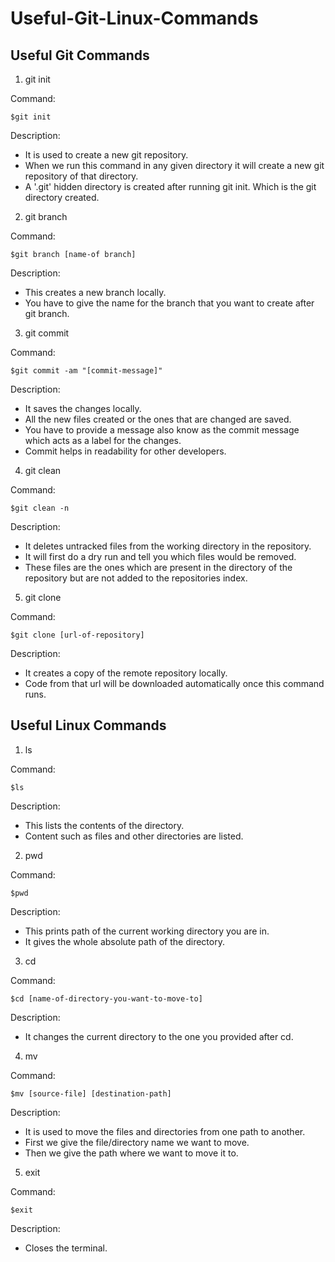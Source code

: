 # Useful-Git-Linux-Commands

## Useful Git Commands

1. git init

Command:
```
$git init
```
Description: 

- It is used to create a new git repository. 
- When we run this command in any given directory it will create a new git repository of that directory. 
- A '.git' hidden directory is created after running git init. Which is the git directory created. 

2. git branch

Command:
```
$git branch [name-of branch]
```
Description: 

- This creates a new branch locally.
- You have to give the name for the branch that you want to create after git branch.


3. git commit

Command:
```
$git commit -am "[commit-message]"
```
Description: 

- It saves the changes locally. 
- All the new files created or the ones that are changed are saved.
- You have to provide a message also know as the commit message which acts as a label for the changes.
- Commit helps in readability for other developers. 

4. git clean

Command:
```
$git clean -n
```
Description: 

- It deletes untracked files from the working directory in the repository.
- It will first do a dry run and tell you which files would be removed.
- These files are the ones which are present in the directory of the repository but are not added to the repositories index.
  

5. git clone

Command:
```
$git clone [url-of-repository]
```
Description: 

- It creates a copy of the remote repository locally.
- Code from that url will be downloaded automatically once this command runs.

## Useful Linux Commands

1. ls

Command:
```
$ls
```
Description:

- This lists the contents of the directory. 
- Content such as files and other directories are listed.

2. pwd

Command:
```
$pwd
```
Description:

- This prints path of the current working directory you are in.
- It gives the whole absolute path of the directory.

3. cd

Command:
```
$cd [name-of-directory-you-want-to-move-to]
```
Description:

- It changes the current directory to the one you provided after cd.

4. mv

Command:
```
$mv [source-file] [destination-path]
```
Description:

- It is used to move the files and directories from one path to another.
- First we give the file/directory name we want to move.
- Then we give the path where we want to move it to.

5. exit 

Command:
```
$exit 
```
Description:

- Closes the terminal.
